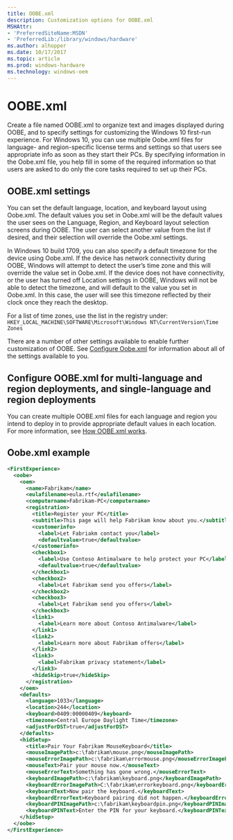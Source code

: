 ```yaml
---
title: OOBE.xml
description: Customization options for OOBE.xml
MSHAttr:
- 'PreferredSiteName:MSDN'
- 'PreferredLib:/library/windows/hardware'
ms.author: alhopper
ms.date: 10/17/2017
ms.topic: article
ms.prod: windows-hardware
ms.technology: windows-oem
---
```

# OOBE.xml

Create a file named OOBE.xml to organize text and images displayed during OOBE, and to specify settings for customizing the Windows 10 first-run experience. For Windows 10, you can use multiple Oobe.xml files for language- and region-specific license terms and settings so that users see appropriate info as soon as they start their PCs. By specifying information in the Oobe.xml file, you help fill in some of the required information so that users are asked to do only the core tasks required to set up their PCs.

## OOBE.xml settings

You can set the default language, location, and keyboard layout using Oobe.xml. The default values you set in Oobe.xml will be the default values the user sees on the Language, Region, and Keyboard layout selection screens during OOBE. The user can select another value from the list if desired, and their selection will override the Oobe.xml settings.

In Windows 10 build 1709, you can also specify a default timezone for the device using Oobe.xml. If the device has network connectivity during OOBE, Windows will attempt to detect the user’s time zone and this will override the value set in Oobe.xml. If the device does not have connectivity, or the user has turned off Location settings in OOBE, Windows will not be able to detect the timezone, and will default to the value you set in Oobe.xml. In this case, the user will see this timezone reflected by their clock once they reach the desktop.

For a list of time zones, use the list in the registry under: `HKEY_LOCAL_MACHINE\SOFTWARE\Microsoft\Windows NT\CurrentVersion\Time Zones`

There are a number of other settings available to enable further customization of OOBE. See [Configure Oobe.xml](https://docs.microsoft.com/en-us/windows-hardware/manufacture/desktop/configure-oobexml) for information about all of the settings available to you.

## Configure OOBE.xml for multi-language and region deployments, and single-language and region deployments

You can create multiple OOBE.xml files for each language and region you intend to deploy in to provide appropriate default values in each location. For more information, see [How OOBE.xml works](https://docs.microsoft.com/en-us/windows-hardware/manufacture/desktop/how-oobexml-works).

## Oobe.xml example

```xml
<FirstExperience>
  <oobe>
    <oem>
      <name>Fabrikam</name>
      <eulafilename>eula.rtf</eulafilename>
      <computername>Fabrikam-PC</computername>
      <registration>
        <title>Register your PC</title>
        <subtitle>This page will help Fabrikam know about you.</subtitle>
        <customerinfo>
          <label>Let Fabriakm contact you</label>
          <defaultvalue>true</defaultvalue>
        </customerinfo>
        <checkbox1>
          <label>Use Contoso Antimalware to help protect your PC</label>
          <defaultvalue>true</defaultvalue>
        </checkbox1>
        <checkbox2>
          <label>Let Fabrikam send you offers</label>
        </checkbox2>
        <checkbox3>
          <label>Let Fabrikam send you offers</label>
        </checkbox3>
        <link1>
          <label>Learn more about Contoso Antimalware</label>
        </link1>
        <link2>
          <label>Learn more about Fabrikam offers</label>
        </link2>
        <link3>
          <label>Fabrikam privacy statement</label>
        </link3>
        <hideSkip>true</hideSkip>
      </registration>
    </oem>
    <defaults>
      <language>1033</language>
      <location>244</location>
      <keyboard>0409:00000409</keyboard>
      <timezone>Central Europe Daylight Time</timezone>
      <adjustForDST>true</adjustForDST>
    </defaults>
    <hidSetup>
      <title>Pair Your Fabrikam MouseKeyboard</title>
      <mouseImagePath>c:\fabrikam\mouse.png</mouseImagePath>
      <mouseErrorImagePath>c:\fabrikam\errormouse.png</mouseErrorImagePath>
      <mouseText>Pair your mouse now.</mouseText>
      <mouseErrorText>Something has gone wrong.</mouseErrorText>
      <keyboardImagePath>c:\fabrikam\keyboard.png</keyboardImagePath>
      <keyboardErrorImagePath>C:\fabrikam\errorkeyboard.png</keyboardErrorImagePath>
      <keyboardText>Now pair the keyboard.</keyboardText>
      <keyboardErrorText>Keyboard pairing did not happen.</keyboardErrorText>
      <keyboardPINImagePath>c:\fabrikam\keyboardpin.png</keyboardPINImagePath>
      <keyboardPINText>Enter the PIN for your keyboard.</keyboardPINText>
    </hidSetup>
  </oobe>
</FirstExperience>
```